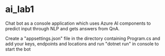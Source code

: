 # ai_lab1
Chat bot as a console application which uses Azure AI components to predict input through NLP and gets answers from QnA.

Create a "appsettings.json" file in the directory containing Program.cs and add your keys, endpoints and locations and run "dotnet run" in console to start the bot
